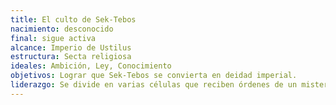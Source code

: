 ```yaml
---
title: El culto de Sek-Tebos
nacimiento: desconocido
final: sigue activa
alcance: Imperio de Ustilus
estructura: Secta religiosa
ideales: Ambición, Ley, Conocimiento
objetivos: Lograr que Sek-Tebos se convierta en deidad imperial.
liderazgo: Se divide en varias células que reciben órdenes de un misterioso líder supremo.
---
```


